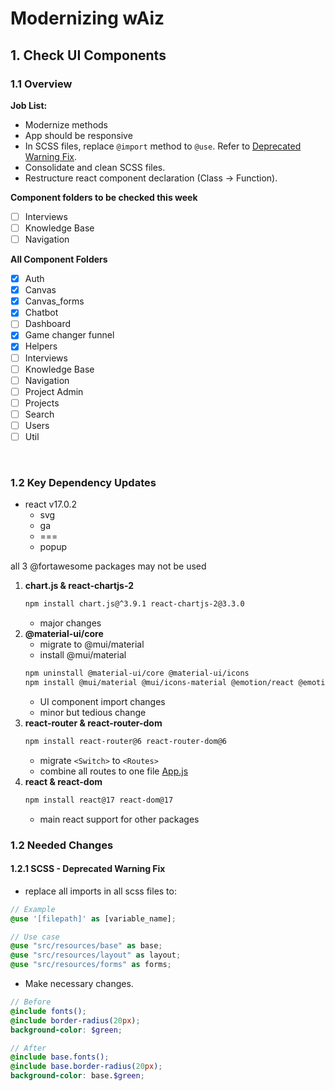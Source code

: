 # Modernizing wAiz

## 1. Check UI Components
### 1.1 Overview
**Job List:**
- Modernize methods
- App should be responsive
- In SCSS files, replace `@import` method to `@use`. Refer to [Deprecated Warning Fix](#121-scss---deprecated-warning-fix).
- Consolidate and clean SCSS files.
- Restructure react component declaration (Class &rarr; Function).

**Component folders to be checked this week**
- [ ] Interviews
- [ ] Knowledge Base
- [ ] Navigation

**All Component Folders**
- [x] Auth
- [x] Canvas
- [x] Canvas_forms
- [x] Chatbot
- [ ] Dashboard
- [x] Game changer funnel
- [x] Helpers
- [ ] Interviews
- [ ] Knowledge Base
- [ ] Navigation
- [ ] Project Admin
- [ ] Projects
- [ ] Search
- [ ] Users
- [ ] Util

<br>

### 1.2 Key Dependency Updates
- react v17.0.2
  - svg
  - ga
  - ===
  - popup

all 3 @fortawesome packages may not be used

1. **chart.js & react-chartjs-2**
   ```bash
   npm install chart.js@^3.9.1 react-chartjs-2@3.3.0
   ```
   - major changes
2. **@material-ui/core**
   - migrate to @mui/material
   - install @mui/material
   ```bash
   npm uninstall @material-ui/core @material-ui/icons
   npm install @mui/material @mui/icons-material @emotion/react @emotion/styled
   ```
   - UI component import changes
   - minor but tedious change
3. **react-router & react-router-dom**
   ```bash
   npm install react-router@6 react-router-dom@6
   ```
   - migrate `<Switch>` to `<Routes>`
   - combine all routes to one file [App.js](src/components/app.js)
4. **react & react-dom**
   ```bash
   npm install react@17 react-dom@17
   ```
   - main react support for other packages

### 1.2 Needed Changes
#### 1.2.1 SCSS - Deprecated Warning Fix
- replace all imports in all scss files to:
```scss
// Example
@use '[filepath]' as [variable_name];

// Use case
@use "src/resources/base" as base;
@use "src/resources/layout" as layout;
@use "src/resources/forms" as forms;
```
- Make necessary changes.
```scss
// Before
@include fonts();
@include border-radius(20px);
background-color: $green;

// After
@include base.fonts();
@include base.border-radius(20px);
background-color: base.$green;
```